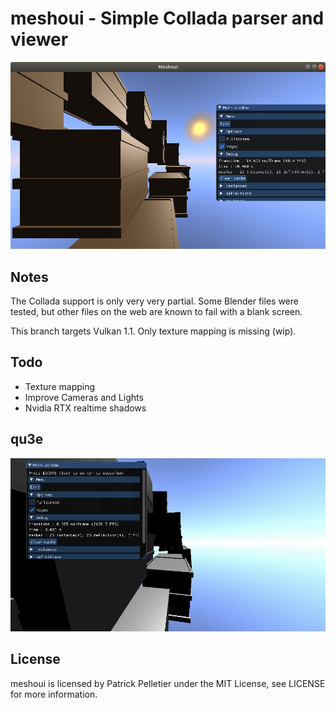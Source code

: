 # meshoui - Simple Collada parser and viewer

![sample viewer_output](https://raw.githubusercontent.com/mittpat/meshoui/vulkan/meshoui/resources/screenshot.png)


Notes
-------

The Collada support is only very very partial. Some Blender files were tested, but other files on the web are known to fail with a blank screen.

This branch targets Vulkan 1.1. Only texture mapping is missing (wip).


Todo
-------

* Texture mapping
* Improve Cameras and Lights
* Nvidia RTX realtime shadows


qu3e
-------

![animation](https://raw.githubusercontent.com/mittpat/meshoui/vulkan/meshoui/resources/qu3e.gif)


License
-------

meshoui is licensed by Patrick Pelletier under the MIT License, see LICENSE for more information.
